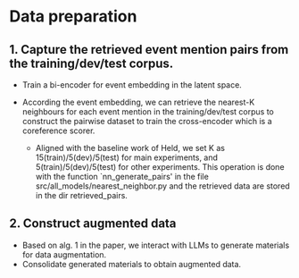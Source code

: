 # Data preparation 
## 1. Capture the retrieved event mention pairs from the training/dev/test corpus.

- Train a bi-encoder for event embedding in the latent space.

- According the event embedding, we can retrieve the nearest-K neighbours for each event mention in the training/dev/test corpus to construct the pairwise dataset to train the cross-encoder which is a coreference scorer. 
  - Aligned with the baseline work of Held, we set K as 15(train)/5(dev)/5(test) for main experiments, and 5(train)/5(dev)/5(test) for other experiments. This operation is done with the function `nn_generate_pairs' in the file src/all_models/nearest_neighbor.py and the retrieved data are stored in the dir retrieved_pairs.

## 2. Construct augmented data
  - Based on alg. 1 in the paper, we interact with LLMs to generate materials for data augmentation.
  -  Consolidate generated materials to obtain augmented data.
